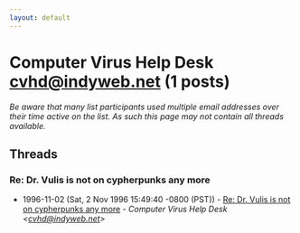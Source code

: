 ```yaml
---
layout: default
---
```


# Computer Virus Help Desk <cvhd@indyweb.net> (1 posts)

_Be aware that many list participants used multiple email addresses over their time active on the list. As such this page may not contain all threads available._

## Threads

### Re: Dr. Vulis is not on cypherpunks any more
+ 1996-11-02 (Sat, 2 Nov 1996 15:49:40 -0800 (PST)) - [Re: Dr. Vulis is not on cypherpunks any more](/archive/1996/11/8b4f4c4d2e44cf3818f8966f35057cf37af3c8594a42a75828ab606345787c6c) - _Computer Virus Help Desk \<cvhd@indyweb.net\>_

